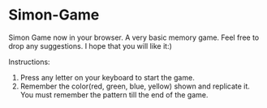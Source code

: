 # Simon-Game
Simon Game now in your browser.
A very basic memory game. Feel free to drop any suggestions. I hope that you will like it:)

 Instructions:
 1. Press any letter on your keyboard to start the game.
 2. Remember the color(red, green, blue, yellow) shown and replicate it. You must remember the pattern till the end of the game.
